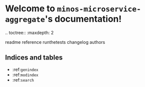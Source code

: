 # Welcome to `minos-microservice-aggregate`'s documentation!

.. toctree::
   :maxdepth: 2

   readme
   reference
   runthetests
   changelog
   authors

## Indices and tables
* :ref:`genindex`
* :ref:`modindex`
* :ref:`search`
